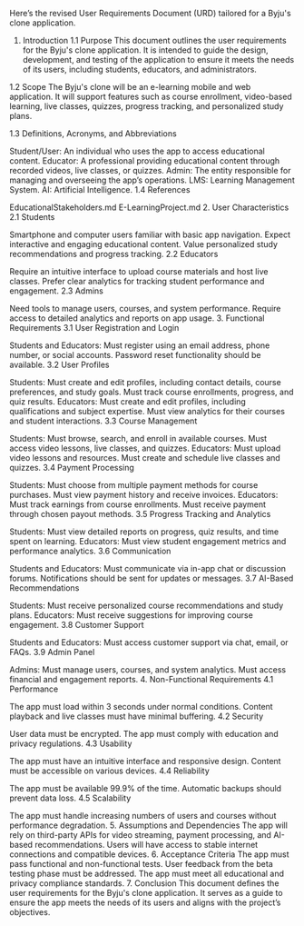 
Here’s the revised User Requirements Document (URD) tailored for a Byju's clone application.


1. Introduction
1.1 Purpose
This document outlines the user requirements for the Byju's clone application. It is intended to guide the design, development, and testing of the application to ensure it meets the needs of its users, including students, educators, and administrators.

1.2 Scope
The Byju's clone will be an e-learning mobile and web application. It will support features such as course enrollment, video-based learning, live classes, quizzes, progress tracking, and personalized study plans.

1.3 Definitions, Acronyms, and Abbreviations

Student/User: An individual who uses the app to access educational content.
Educator: A professional providing educational content through recorded videos, live classes, or quizzes.
Admin: The entity responsible for managing and overseeing the app’s operations.
LMS: Learning Management System.
AI: Artificial Intelligence.
1.4 References

EducationalStakeholders.md
E-LearningProject.md
2. User Characteristics
2.1 Students

Smartphone and computer users familiar with basic app navigation.
Expect interactive and engaging educational content.
Value personalized study recommendations and progress tracking.
2.2 Educators

Require an intuitive interface to upload course materials and host live classes.
Prefer clear analytics for tracking student performance and engagement.
2.3 Admins

Need tools to manage users, courses, and system performance.
Require access to detailed analytics and reports on app usage.
3. Functional Requirements
3.1 User Registration and Login

Students and Educators:
Must register using an email address, phone number, or social accounts.
Password reset functionality should be available.
3.2 User Profiles

Students:
Must create and edit profiles, including contact details, course preferences, and study goals.
Must track course enrollments, progress, and quiz results.
Educators:
Must create and edit profiles, including qualifications and subject expertise.
Must view analytics for their courses and student interactions.
3.3 Course Management

Students:
Must browse, search, and enroll in available courses.
Must access video lessons, live classes, and quizzes.
Educators:
Must upload video lessons and resources.
Must create and schedule live classes and quizzes.
3.4 Payment Processing

Students:
Must choose from multiple payment methods for course purchases.
Must view payment history and receive invoices.
Educators:
Must track earnings from course enrollments.
Must receive payment through chosen payout methods.
3.5 Progress Tracking and Analytics

Students:
Must view detailed reports on progress, quiz results, and time spent on learning.
Educators:
Must view student engagement metrics and performance analytics.
3.6 Communication

Students and Educators:
Must communicate via in-app chat or discussion forums.
Notifications should be sent for updates or messages.
3.7 AI-Based Recommendations

Students:
Must receive personalized course recommendations and study plans.
Educators:
Must receive suggestions for improving course engagement.
3.8 Customer Support

Students and Educators:
Must access customer support via chat, email, or FAQs.
3.9 Admin Panel

Admins:
Must manage users, courses, and system analytics.
Must access financial and engagement reports.
4. Non-Functional Requirements
4.1 Performance

The app must load within 3 seconds under normal conditions.
Content playback and live classes must have minimal buffering.
4.2 Security

User data must be encrypted.
The app must comply with education and privacy regulations.
4.3 Usability

The app must have an intuitive interface and responsive design.
Content must be accessible on various devices.
4.4 Reliability

The app must be available 99.9% of the time.
Automatic backups should prevent data loss.
4.5 Scalability

The app must handle increasing numbers of users and courses without performance degradation.
5. Assumptions and Dependencies
The app will rely on third-party APIs for video streaming, payment processing, and AI-based recommendations.
Users will have access to stable internet connections and compatible devices.
6. Acceptance Criteria
The app must pass functional and non-functional tests.
User feedback from the beta testing phase must be addressed.
The app must meet all educational and privacy compliance standards.
7. Conclusion
This document defines the user requirements for the Byju's clone application. It serves as a guide to ensure the app meets the needs of its users and aligns with the project’s objectives.

